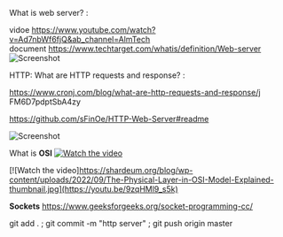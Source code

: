 What is web server? :

vidoe       https://www.youtube.com/watch?v=Ad7nbWf6fjQ&ab_channel=AlmTech                            
document    https://www.techtarget.com/whatis/definition/Web-server
![Screenshot](https://www.elegantthemes.com/blog/wp-content/uploads/2022/07/Featured-Image-3-1.jpg)

HTTP: What are HTTP requests and response? :

https://www.cronj.com/blog/what-are-http-requests-and-response/j
FM6D7pdptSbA4zy


https://github.com/sFinOe/HTTP-Web-Server#readme

![Screenshot](https://media.geeksforgeeks.org/wp-content/uploads/20220330131350/StatediagramforserverandclientmodelofSocketdrawio2-448x660.png)

What is **OSI**
[![Watch the video](https://i.imgur.com/vKb2F1B.png)](https://youtu.be/vt5fpE0bzSY)

[![Watch the video]https://shardeum.org/blog/wp-content/uploads/2022/09/The-Physical-Layer-in-OSI-Model-Explained-thumbnail.jpg](https://youtu.be/9zqHMl9_s5k)

**Sockets**
https://www.geeksforgeeks.org/socket-programming-cc/


git add . ; git commit -m "http server" ; git push origin master 
